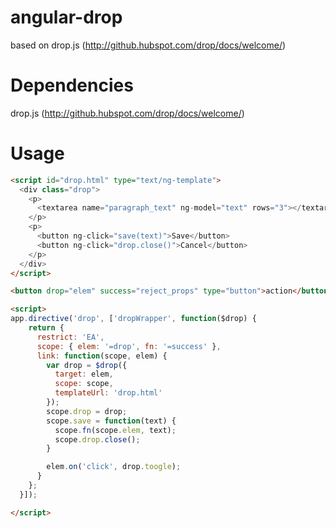 # angular-drop
based on drop.js (http://github.hubspot.com/drop/docs/welcome/)

# Dependencies
drop.js (http://github.hubspot.com/drop/docs/welcome/)

# Usage
```html
<script id="drop.html" type="text/ng-template">
  <div class="drop">
    <p>
      <textarea name="paragraph_text" ng-model="text" rows="3"></textarea>
    </p>
    <p>
      <button ng-click="save(text)">Save</button>
      <button ng-click="drop.close()">Cancel</button>
    </p>
  </div>
</script>

<button drop="elem" success="reject_props" type="button">action</button>

<script>
app.directive('drop', ['dropWrapper', function($drop) {
    return {
      restrict: 'EA',
      scope: { elem: '=drop', fn: '=success' },
      link: function(scope, elem) {
        var drop = $drop({
          target: elem,
          scope: scope,
          templateUrl: 'drop.html'
        });
        scope.drop = drop;
        scope.save = function(text) {
          scope.fn(scope.elem, text);
          scope.drop.close();
        }

        elem.on('click', drop.toogle);
      }
    };
  }]);

</script>

```
